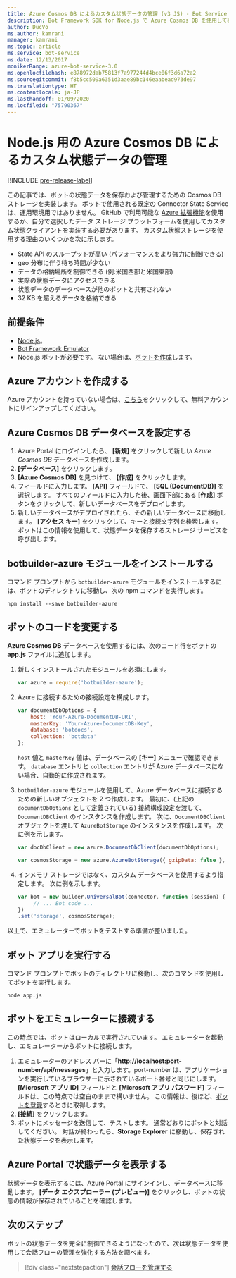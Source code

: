 ```yaml
---
title: Azure Cosmos DB によるカスタム状態データの管理 (v3 JS) - Bot Service
description: Bot Framework SDK for Node.js で Azure Cosmos DB を使用して状態データを保存および取得する方法を説明します。
author: DucVo
ms.author: kamrani
manager: kamrani
ms.topic: article
ms.service: bot-service
ms.date: 12/13/2017
monikerRange: azure-bot-service-3.0
ms.openlocfilehash: e878972dab75813f7a977244d4bce06f3d6a72a2
ms.sourcegitcommit: f8b5cc509a6351d3aae89bc146eaabead973de97
ms.translationtype: HT
ms.contentlocale: ja-JP
ms.lasthandoff: 01/09/2020
ms.locfileid: "75790367"
---
```

# <a name="manage-custom-state-data-with-azure-cosmos-db-for-nodejs"></a>Node.js 用の Azure Cosmos DB によるカスタム状態データの管理

[!INCLUDE [pre-release-label](../includes/pre-release-label-v3.md)]

この記事では、ボットの状態データを保存および管理するための Cosmos DB ストレージを実装します。 ボットで使用される既定の Connector State Service は、運用環境用ではありません。 GitHub で利用可能な [Azure 拡張機能](https://www.npmjs.com/package/botbuilder-azure)を使用するか、自分で選択したデータ ストレージ プラットフォームを使用してカスタム状態クライアントを実装する必要があります。 カスタム状態ストレージを使用する理由のいくつかを次に示します。

- State API のスループットが高い (パフォーマンスをより強力に制御できる)
- geo 分布に伴う待ち時間が少ない
- データの格納場所を制御できる (例:米国西部と米国東部)
- 実際の状態データにアクセスできる
- 状態データのデータベースが他のボットと共有されない
- 32 KB を超えるデータを格納できる

## <a name="prerequisites"></a>前提条件

- [Node.js](https://nodejs.org/en/)。
- [Bot Framework Emulator](~/bot-service-debug-emulator.md)
- Node.js ボットが必要です。 ない場合は、[ボットを作成](bot-builder-nodejs-quickstart.md)します。 

## <a name="create-azure-account"></a>Azure アカウントを作成する
Azure アカウントを持っていない場合は、[こちら](https://azure.microsoft.com/free/)をクリックして、無料アカウントにサインアップしてください。

## <a name="set-up-the-azure-cosmos-db-database"></a>Azure Cosmos DB データベースを設定する
1. Azure Portal にログインしたら、 **[新規]** をクリックして新しい *Azure Cosmos DB* データベースを作成します。 
2. **[データベース]** をクリックします。 
3. **[Azure Cosmos DB]** を見つけて、 **[作成]** をクリックします。
4. フィールドに入力します。 **[API]** フィールドで、 **[SQL (DocumentDB)]** を選択します。 すべてのフィールドに入力した後、画面下部にある **[作成]** ボタンをクリックして、新しいデータベースをデプロイします。 
5. 新しいデータベースがデプロイされたら、その新しいデータベースに移動します。 **[アクセス キー]** をクリックして、キーと接続文字列を検索します。 ボットはこの情報を使用して、状態データを保存するストレージ サービスを呼び出します。

## <a name="install-botbuilder-azure-module"></a>botbuilder-azure モジュールをインストールする

コマンド プロンプトから `botbuilder-azure` モジュールをインストールするには、ボットのディレクトリに移動し、次の npm コマンドを実行します。

```nodejs
npm install --save botbuilder-azure
```

## <a name="modify-your-bot-code"></a>ボットのコードを変更する

**Azure Cosmos DB** データベースを使用するには、次のコード行をボットの **app.js** ファイルに追加します。

1. 新しくインストールされたモジュールを必須にします。

   ```javascript
   var azure = require('botbuilder-azure'); 
   ```

2. Azure に接続するための接続設定を構成します。
   ```javascript
   var documentDbOptions = {
       host: 'Your-Azure-DocumentDB-URI', 
       masterKey: 'Your-Azure-DocumentDB-Key', 
       database: 'botdocs',   
       collection: 'botdata'
   };
   ```
   `host` 値と `masterKey` 値は、データベースの **[キー]** メニューで確認できます。 `database` エントリと `collection` エントリが Azure データベースにない場合、自動的に作成されます。

3. `botbuilder-azure` モジュールを使用して、Azure データベースに接続するための新しいオブジェクトを 2 つ作成します。 最初に、(上記の `documentDbOptions` として定義されている) 接続構成設定を渡して、`DocumentDBClient` のインスタンスを作成します。 次に、`DocumentDBClient` オブジェクトを渡して `AzureBotStorage` のインスタンスを作成します。 次に例を示します。
   ```javascript
   var docDbClient = new azure.DocumentDbClient(documentDbOptions);

   var cosmosStorage = new azure.AzureBotStorage({ gzipData: false }, docDbClient);
   ```

4. インメモリ ストレージではなく、カスタム データベースを使用するよう指定します。 次に例を示します。

   ```javascript
   var bot = new builder.UniversalBot(connector, function (session) {
        // ... Bot code ...
   })
   .set('storage', cosmosStorage);
   ```

以上で、エミュレーターでボットをテストする準備が整いました。

## <a name="run-your-bot-app"></a>ボット アプリを実行する

コマンド プロンプトでボットのディレクトリに移動し、次のコマンドを使用してボットを実行します。

```nodejs
node app.js
```

## <a name="connect-your-bot-to-the-emulator"></a>ボットをエミュレーターに接続する

この時点では、ボットはローカルで実行されています。 エミュレーターを起動し、エミュレーターからボットに接続します。

1. エミュレーターのアドレス バーに「<strong>http://localhost:port-number/api/messages</strong>」と入力します。port-number は、アプリケーションを実行しているブラウザーに示されているポート番号と同じにします。 <strong>[Microsoft アプリ ID]</strong> フィールドと <strong>[Microsoft アプリ パスワード]</strong> フィールドは、この時点では空白のままで構いません。 この情報は、後ほど、[ボットを登録](~/bot-service-quickstart-registration.md)するときに取得します。
2. **[接続]** をクリックします。
3. ボットにメッセージを送信して、テストします。 通常どおりにボットと対話してください。 対話が終わったら、**Storage Explorer** に移動し、保存された状態データを表示します。

## <a name="view-state-data-on-azure-portal"></a>Azure Portal で状態データを表示する

状態データを表示するには、Azure Portal にサインインし、データベースに移動します。 **[データ エクスプローラー (プレビュー)]** をクリックし、ボットの状態の情報が保存されていることを確認します。

## <a name="next-step"></a>次のステップ

ボットの状態データを完全に制御できるようになったので、次は状態データを使用して会話フローの管理を強化する方法を調べます。

> [!div class="nextstepaction"]
> [会話フローを管理する](bot-builder-nodejs-dialog-manage-conversation-flow.md)
